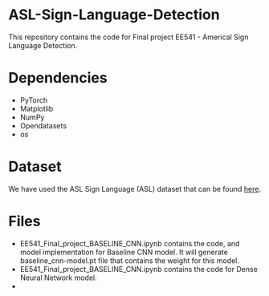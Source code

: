 # ASL-Sign-Language-Detection

This repository contains the code for Final project EE541 - Americal Sign Language Detection.

# Dependencies

- PyTorch
- Matplotlib
- NumPy
- Opendatasets
- os

# Dataset

We have used the ASL Sign Language (ASL) dataset that can be found [here](https://www.kaggle.com/datasets/grassknoted/asl-alphabet). 

# Files

- EE541_Final_project_BASELINE_CNN.ipynb contains the code, and model implementation for Baseline CNN model. It will generate baseline_cnn-model.pt file that contains the weight for this model. 
- EE541_Final_project_BASELINE_CNN.ipynb contains the code for Dense Neural Network model. 
- 
